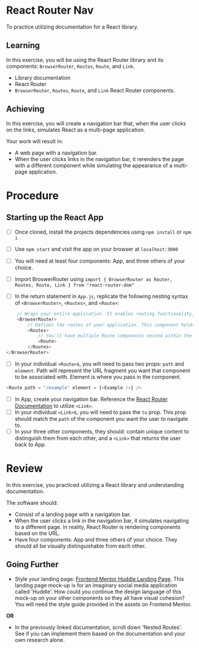 # React Router Nav

To practice utilizing documentation for a React library.

## Learning

In this exercise, you will be using the React Router library and its components: `BrowserRouter`, `Routes`, `Route`, and `Link`.

- Library documentation
- React Router
- `BrowserRouter`, `Routes`, `Route`, and `Link` React Router components.

## Achieving

In this exercise, you will create a navigation bar that, when the user clicks on the links, simulates React as a multi-page application. 

Your work will result in:

- A web page with a navigation bar.
- When the user clicks links in the navigation bar, it rerenders the page with a different component while simulating the appearance of a multi-page application.

# Procedure

## Starting up the React App
- [ ] Once cloned, install the projects dependencies using `npm install` or `npm i`
- [ ] Use `npm start` and visit the app on your browser at `localhost:3000`

- [ ] You will need at least four components: App, and three others of your choice.
- [ ] Import BroswerRouter using `import { BrowserRouter as Router, Routes, Route, Link } from "react-router-dom"`
- [ ] In the return statement in `App.js`, replicate the following nesting syntax of `<BrowserRouter>`, `<Routes>`, and `<Route>`: 
```js
    // Wraps your entire application. It enables routing functionality, allowing your application to navigate to different URLs.
    <BrowserRouter>
        // Defines the routes of your application. This component holds all the individual route definitions.
        <Routes>
            // You'll have multiple Route components nested within the Routes component, each representing a different URL path and the component to render when that path is matched.
            <Route>
        </Routes>
</BrowserRouter>
```
- [ ] In your individual `<Route>`s, you will need to pass two props: `path` and `element`. Path will represent the URL fragment you want that component to be associated with. Element is where you pass in the component.
```js
<Route path = "/example" element = {<Example />} />
```
- [ ] In App, create your navigation bar. Reference the [React Router Documentation](https://reactrouter.com/en/6.22.3/components/link) to utilize `<Link>`.
- [ ] In your individual `<Link>`s, you will need to pass the `to` prop. This prop should match the `path` of the component you want the user to navigate to.
- [ ] In your three other components, they should: contain unique content to distinguish them from each other, and a `<Link>` that returns the user back to App.

# Review

In this exercise, you practiced utilizing a React library and understanding documentation. 

The software should:

- Consist of a landing page with a navigation bar.
- When the user clicks a link in the navigation bar, it simulates navigating to a different page. In reality, React Router is rendering components based on the URL. 
- Have four components: App and three others of your choice. They should all be visually distinguishable from each other.

## Going Further

- Style your landing page: [Frontend Mentor Huddle Landing Page](https://www.frontendmentor.io/challenges/huddle-landing-page-with-a-single-introductory-section-B_2Wvxgi0). This landing page mock-up is for an imaginary social media application called 'Huddle'. How could you continue the design language of this mock-up on your other components so they all have visual cohesion? You will need the style guide provided in the assets on Frontend Mentor.

**OR**

- In the previously linked documentation, scroll down 'Nested Routes'. See if you can implement them based on the documentation and your own research alone.
